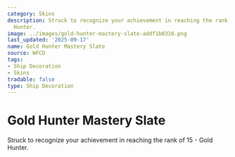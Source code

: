 ```yaml
---
category: Skins
description: Struck to recognize your achievement in reaching the rank of 15 - Gold
  Hunter.
image: ../images/gold-hunter-mastery-slate-addf1b0316.png
last_updated: '2025-09-17'
name: Gold Hunter Mastery Slate
source: WFCD
tags:
- Ship Decoration
- Skins
tradable: false
type: Ship Decoration
---
```


# Gold Hunter Mastery Slate

Struck to recognize your achievement in reaching the rank of 15 - Gold Hunter.

